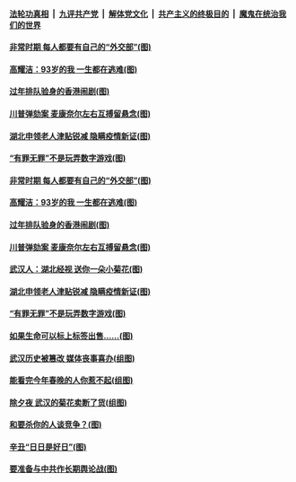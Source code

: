 ####  [法轮功真相](../../../../basic/blob/master/README.md?t=02170101) &nbsp;|&nbsp; [九评共产党](../../../../9ping.md/blob/master/README.md?t=02170101) &nbsp;|&nbsp; [解体党文化](../../../../jtdwh.md/blob/master/README.md?t=02170101)  &nbsp;|&nbsp; [共产主义的终极目的](../../../../gczydzjmd.md/blob/master/README.md?t=02170101) &nbsp;|&nbsp; [魔鬼在统治我们的世界](../../../../mgztzwmdsj.md/blob/master/README.md?t=02170101) 

#### [非常时期 每人都要有自己的“外交部”(图)](../pages/p4/962685.md?t=02170101) 

#### [高耀洁：93岁的我 一生都在逃难(图)](../pages/p4/962636.md?t=02170101) 

#### [过年排队验身的香港闹剧(图)](../pages/p4/962633.md?t=02170101) 

#### [川普弹劾案 麦康奈尔左右互搏留悬念(图)](../pages/p4/962635.md?t=02170101) 

#### [湖北申领老人津贴锐减 隐瞒疫情新证(图)](../pages/p4/962641.md?t=02170101) 

#### [“有罪无罪”不是玩弄数字游戏(图)](../pages/p4/962558.md?t=02170101) 



#### [非常时期 每人都要有自己的“外交部”(图)](../pages/p4/962685.md?t=02170101) 

#### [高耀洁：93岁的我 一生都在逃难(图)](../pages/p4/962636.md?t=02170101) 


#### [过年排队验身的香港闹剧(图)](../pages/p4/962633.md?t=02170101) 

#### [川普弹劾案 麦康奈尔左右互搏留悬念(图)](../pages/p4/962635.md?t=02170101) 

#### [武汉人：湖北经视 送你一朵小菊花(图)](../pages/p4/962638.md?t=02170101) 

#### [湖北申领老人津贴锐减 隐瞒疫情新证(图)](../pages/p4/962641.md?t=02170101) 


#### [“有罪无罪”不是玩弄数字游戏(图)](../pages/p4/962558.md?t=02170101) 

#### [如果生命可以标上标签出售……(图)](../pages/p4/962499.md?t=02170101) 

#### [武汉历史被篡改 媒体丧事喜办(组图)](../pages/p4/962503.md?t=02170101) 

#### [能看完今年春晚的人你惹不起(组图)](../pages/p4/962502.md?t=02170101) 

#### [除夕夜 武汉的菊花卖断了货(组图)](../pages/p4/962495.md?t=02170101) 

#### [和要杀你的人谈竞争？(图)](../pages/p4/962463.md?t=02170101) 



#### [辛丑“日日是好日”(图)](../pages/p4/962389.md?t=02170101) 

#### [要准备与中共作长期舆论战(图)](../pages/p4/962387.md?t=02170101) 

